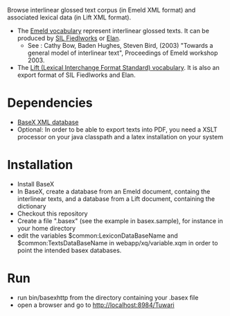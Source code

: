 Browse interlinear glossed text corpus (in Emeld XML format) and associated lexical data (in Lift XML format).

- The [Emeld vocabulary](https://www.researchgate.net/publication/244446092_Towards_a_general_model_of_interlinear_text) represent interlinear glossed texts. It can be produced by [SIL Fiedlworks](https://software.sil.org/fieldworks/download/) or [Elan](https://archive.mpi.nl/tla/elan).
  - See : Cathy Bow, Baden Hughes, Steven Bird, (2003) "Towards a general model of interlinear text", Proceedings of Emeld workshop 2003.
- The [Lift (Lexical Interchange Format Standard) vocabulary](https://code.google.com/archive/p/lift-standard/). It is also an export format of SIL Fiedlworks and Elan.

# Dependencies

- [BaseX XML database](https://basex.org/)
- Optional: In order to be able to export texts into PDF, you need a XSLT processor on your java classpath and a latex installation on your system

# Installation

- Install BaseX
- In BaseX, create a database from an Emeld document, containg the interlinear texts, and a database from a Lift document, containing the dictionary
- Checkout this repository
- Create a file ".basex" (see the example in basex.sample), for instance in your home directory
- edit the variables $common:LexiconDataBaseName and $common:TextsDataBaseName in webapp/xq/variable.xqm in order to point the intended basex databases.

# Run

- run bin/basexhttp from the directory containing your .basex file
- open a browser and go to [http://localhost:8984/Tuwari](http://localhost:8984/Tuwari)

